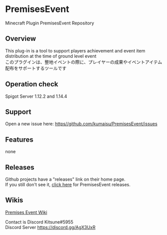 # PremisesEvent  
Minecraft Plugin PremisesEvent Repository  
  
## Overview  
  
This plug-in is a tool to support players achievement and event item distribution at the time of ground level event  
このプラグインは、整地イベントの際に、プレイヤーの成果やイベントアイテム配布をサポートするツールです  
  
## Operation check  
Spigot Server 1.12.2 and 1.14.4  

## Support  
Open a new issue here: [https//github.com/kumaisu/PremisesEvent/issues](https://github.com/kumaisu/PremisesEvent/issues)  
  
## Features  
none  
  
## Releases  
Github projects have a "releases" link on their home page.  
If you still don't see it, [click here](https://github.com/kumaisu/PremisesEvent/releases) for PremisesEvent releases.  
  
## Wikis  
[Premises Event Wiki](https://github.com/kumaisu/PremisesEvent/wiki)  
  
Contact is Discord Kitsune#5955  
Discord Server https://discord.gg/AgX3UxR  
